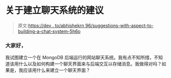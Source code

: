 # 关于建立聊天系统的建议

> 原文:[https://dev . to/abhishekrn 96/suggestions-with-aspect-to-building-a-chat-system-5h6o](https://dev.to/abhishekrn96/suggestions-with-respect-to-building-a-chat-system-5h6o)

### 大家好，

我试图建立一个在 MongoDB 后端运行的网站聊天系统。我有点不知所措，不知道该用什么以及如何构建一个聊天界面来与后端交互以存储消息。我做得对吗？如果是，我应该用什么来建立一个聊天界面？